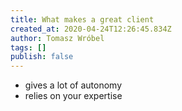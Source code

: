 ```yaml
---
title: What makes a great client
created_at: 2020-04-24T12:26:45.834Z
author: Tomasz Wróbel
tags: []
publish: false
---
```


* gives a lot of autonomy
* relies on your expertise
